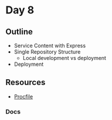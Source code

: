 # Day 8

## Outline
* Service Content with Express
* Single Repository Structure
  * Local development vs deployment
* Deployment


## Resources
* [Procfile](https://devcenter.heroku.com/articles/procfile)

### Docs
